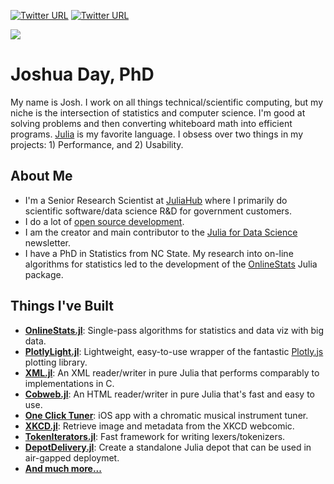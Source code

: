 [![Twitter URL](https://img.shields.io/twitter/url/https/twitter.com/heyjoshday.svg?style=social&label=Follow%20%40heyjoshday)](https://twitter.com/heyjoshday)
[![Twitter URL](https://img.shields.io/twitter/url/https/twitter.com/JuliaForDataSci.svg?style=social&label=Follow%20%40JuliaForDataSci)](https://twitter.com/JuliaForDataSci)

![](https://github-readme-stats.vercel.app/api?username=joshday&show_icons=true&theme=transparent)

# Joshua Day, PhD

My name is Josh. I work on all things technical/scientific computing, but my niche is the intersection of statistics and computer science. I'm good at solving problems and then converting whiteboard math into efficient programs. [Julia](https://julialang.org) is my favorite language. I obsess over two things in my projects: 1) Performance, and 2) Usability.


## About Me

- I'm a Senior Research Scientist at [JuliaHub](https://juliahub.com) where I primarily do scientific software/data science R&D for government customers.
- I do a lot of [open source development](https://github.com/joshday).
- I am the creator and main contributor to the [Julia for Data Science](https://www.juliafordatascience.com) newsletter.
- I have a PhD in Statistics from NC State.  My research into on-line algorithms for statistics led to the development of the [OnlineStats](https://github.com/joshday/OnlineStats.jl) Julia package.

## Things I've Built

- [**OnlineStats.jl**](https://github.com/joshday/OnlineStats.jl): Single-pass algorithms for statistics and data viz with big data.
- [**PlotlyLight.jl**](https://github.com/JuliaComputing/PlotlyLight.jl): Lightweight, easy-to-use wrapper of the fantastic [Plotly.js](https://plotly.com/javascript/) plotting library.
- [**XML.jl**](https://github.com/JuliaComputing/XML.jl): An XML reader/writer in pure Julia that performs comparably to implementations in C.
- [**Cobweb.jl**](https://github.com/JuliaComputing/Cobweb.jl): An HTML reader/writer in pure Julia that's fast and easy to use.
- [**One Click Tuner**](https://oneclicktuner.com): iOS app with a chromatic musical instrument tuner.
- [**XKCD.jl**](https://github.com/joshday/XKCD.jl): Retrieve image and metadata from the XKCD webcomic.
- [**TokenIterators.jl**](https://github.com/joshday/TokenIterators.jl): Fast framework for writing lexers/tokenizers.
- [**DepotDelivery.jl**](https://github.com/JuliaComputing/DepotDelivery.jl): Create a standalone Julia depot that can be used in air-gapped deploymet.
- [**And much more...**](https://github.com/joshday?tab=repositories&q=&type=&language=&sort=stargazers)
